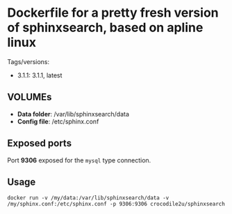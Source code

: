 # Dockerfile for a pretty fresh version of sphinxsearch, based on apline linux

Tags/versions:

* 3.1.1: 3.1.1, latest

## VOLUMEs

* **Data folder**: /var/lib/sphinxsearch/data
* **Config file**: /etc/sphinx.conf

## Exposed ports

Port **9306** exposed for the `mysql` type connection.

## Usage

```docker run -v /my/data:/var/lib/sphinxsearch/data -v /my/sphinx.conf:/etc/sphinx.conf -p 9306:9306 crocodile2u/sphinxsearch```